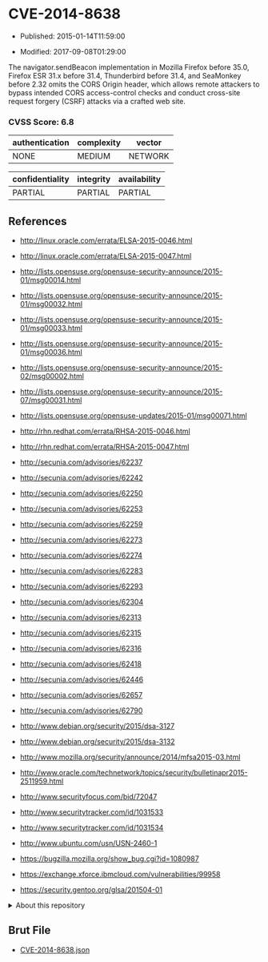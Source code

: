 # CVE-2014-8638

- Published: 2015-01-14T11:59:00

- Modified: 2017-09-08T01:29:00

The navigator.sendBeacon implementation in Mozilla Firefox before 35.0, Firefox ESR 31.x before 31.4, Thunderbird before 31.4, and SeaMonkey before 2.32 omits the CORS Origin header, which allows remote attackers to bypass intended CORS access-control checks and conduct cross-site request forgery (CSRF) attacks via a crafted web site.

### CVSS Score: **6.8**

| authentication | complexity | vector |
| --- | --- | --- |
| NONE | MEDIUM | NETWORK |

| confidentiality | integrity | availability |
| --- | --- | --- |
| PARTIAL | PARTIAL | PARTIAL |

## References

* http://linux.oracle.com/errata/ELSA-2015-0046.html

* http://linux.oracle.com/errata/ELSA-2015-0047.html

* http://lists.opensuse.org/opensuse-security-announce/2015-01/msg00014.html

* http://lists.opensuse.org/opensuse-security-announce/2015-01/msg00032.html

* http://lists.opensuse.org/opensuse-security-announce/2015-01/msg00033.html

* http://lists.opensuse.org/opensuse-security-announce/2015-01/msg00036.html

* http://lists.opensuse.org/opensuse-security-announce/2015-02/msg00002.html

* http://lists.opensuse.org/opensuse-security-announce/2015-07/msg00031.html

* http://lists.opensuse.org/opensuse-updates/2015-01/msg00071.html

* http://rhn.redhat.com/errata/RHSA-2015-0046.html

* http://rhn.redhat.com/errata/RHSA-2015-0047.html

* http://secunia.com/advisories/62237

* http://secunia.com/advisories/62242

* http://secunia.com/advisories/62250

* http://secunia.com/advisories/62253

* http://secunia.com/advisories/62259

* http://secunia.com/advisories/62273

* http://secunia.com/advisories/62274

* http://secunia.com/advisories/62283

* http://secunia.com/advisories/62293

* http://secunia.com/advisories/62304

* http://secunia.com/advisories/62313

* http://secunia.com/advisories/62315

* http://secunia.com/advisories/62316

* http://secunia.com/advisories/62418

* http://secunia.com/advisories/62446

* http://secunia.com/advisories/62657

* http://secunia.com/advisories/62790

* http://www.debian.org/security/2015/dsa-3127

* http://www.debian.org/security/2015/dsa-3132

* http://www.mozilla.org/security/announce/2014/mfsa2015-03.html

* http://www.oracle.com/technetwork/topics/security/bulletinapr2015-2511959.html

* http://www.securityfocus.com/bid/72047

* http://www.securitytracker.com/id/1031533

* http://www.securitytracker.com/id/1031534

* http://www.ubuntu.com/usn/USN-2460-1

* https://bugzilla.mozilla.org/show_bug.cgi?id=1080987

* https://exchange.xforce.ibmcloud.com/vulnerabilities/99958

* https://security.gentoo.org/glsa/201504-01

<details>
<summary>About this repository</summary> 

  This repository is part of the project [Live Hack CVE](https://github.com/Live-Hack-CVE). Main website can be found [www.live-hack.org](https://www.live-hack.org) 
  
  Made by [Sn0wAlice](https://github.com/Sn0wAlice) for the people that care about security and need to have a feed of the latest CVEs. Hope you enjoy it, don't forget to star the repo and follow me on [Twitter](https://twitter.com/Sn0wAlice) and [Github](https://github.com/Sn0wAlice). And that is my [personnal website](https://www.alice-snow.me/)

  - [Home Page](https://github.com/Live-Hack-CVE)
  - [Framework](https://github.com/Live-Hack-CVE/cve-framework)
  - [CVE database](https://github.com/Live-Hack-CVE/full_database)
  - [Changelog](https://github.com/Live-Hack-CVE/Changelog)
</details>

## Brut File

* [CVE-2014-8638.json](https://raw.githubusercontent.com/Live-Hack-CVE/full_database/main/cves/2014/CVE-2014-8638.json)

